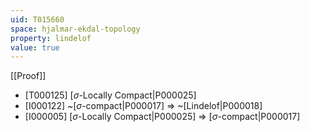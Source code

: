 ```yaml
---
uid: T015660
space: hjalmar-ekdal-topology
property: lindelof
value: true
---
```

[[Proof]]

* [T000125] [$\sigma$-Locally Compact|P000025]
* [I000122] ~[$\sigma$-compact|P000017] => ~[Lindelof|P000018]
* [I000005] [$\sigma$-Locally Compact|P000025] => [$\sigma$-compact|P000017]

